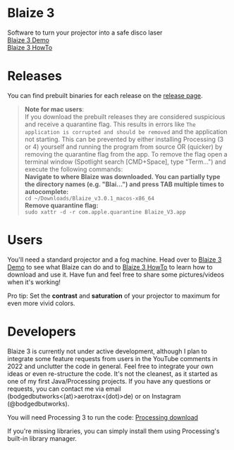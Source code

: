 # Blaize 3
Software to turn your projector into a safe disco laser \
[Blaize 3 Demo](https://www.youtube.com/watch?v=ziG_0-8F9Vg) \
[Blaize 3 HowTo](https://www.youtube.com/watch?v=TjnYWlusAS8)

# Releases
You can find prebuilt binaries for each release on the [release page](https://github.com/bodgedbutworks/Blaize_V3/releases).
> **Note for mac users**: \
> If you download the prebuilt releases they are considered suspicious and receive a quarantine flag. This results in errors like `The application is corrupted and should be removed` and the application not starting.
> This can be prevented by either installing Processing (3 or 4) yourself and running the program from source OR (quicker) by removing the quarantine flag from the app.
> To remove the flag open a terminal window (Spotlight search [CMD+Space], type "Term...") and execute the following commands: \
> __Navigate to where Blaize was downloaded. You can partially type the directory names (e.g. "Blai...") and press TAB multiple times to autocomplete:__ \
> ```cd ~/Downloads/Blaize_v3.0.1_macos-x86_64``` \
> __Remove quarantine flag:__ \
> ```sudo xattr -d -r com.apple.quarantine Blaize_V3.app```

# Users
You'll need a standard projector and a fog machine. Head over to [Blaize 3 Demo](https://www.youtube.com/watch?v=ziG_0-8F9Vg) to see what Blaize can do and to [Blaize 3 HowTo](https://www.youtube.com/watch?v=TjnYWlusAS8) to learn how to download and use it. Have fun and feel free to share some pictures/videos when it's working!

Pro tip: Set the **contrast** and **saturation** of your projector to maximum for even more vivid colors.

# Developers
Blaize 3 is currently not under active development, although I plan to integrate some feature requests from users in the YouTube comments in 2022 and unclutter the code in general. Feel free to integrate your own ideas or even re-structure the code. It's not the cleanest, as it started as one of my first Java/Processing projects.
If you have any questions or requests, you can contact me via email (bodgedbutworks<(at)>aerotrax<(dot)>de) or on Instagram (@bodgedbutworks).

You will need Processing 3 to run the code: [Processing download](https://processing.org/download)

If you're missing libraries, you can simply install them using Processing's built-in library manager.

